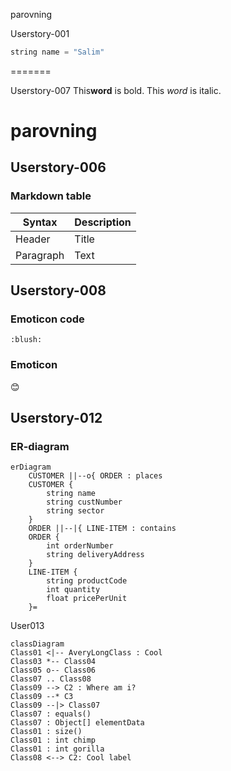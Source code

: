  parovning

Userstory-001
```js
string name = "Salim"
```

=======

Userstory-007
This**word** is bold. This <em>word</em> is italic.

# parovning

## Userstory-006 

### Markdown table

| Syntax      | Description |
| ----------- | ----------- |
| Header      | Title       |
| Paragraph   | Text        |



## Userstory-008

### Emoticon code

` :blush: `

### Emoticon

:blush:


## Userstory-012

### ER-diagram

```mermaid
erDiagram
    CUSTOMER ||--o{ ORDER : places
    CUSTOMER {
        string name
        string custNumber
        string sector
    }
    ORDER ||--|{ LINE-ITEM : contains
    ORDER {
        int orderNumber
        string deliveryAddress
    }
    LINE-ITEM {
        string productCode
        int quantity
        float pricePerUnit
    }=
```
User013
```mermaid
classDiagram
Class01 <|-- AveryLongClass : Cool
Class03 *-- Class04
Class05 o-- Class06
Class07 .. Class08
Class09 --> C2 : Where am i?
Class09 --* C3
Class09 --|> Class07
Class07 : equals()
Class07 : Object[] elementData
Class01 : size()
Class01 : int chimp
Class01 : int gorilla
Class08 <--> C2: Cool label
```

